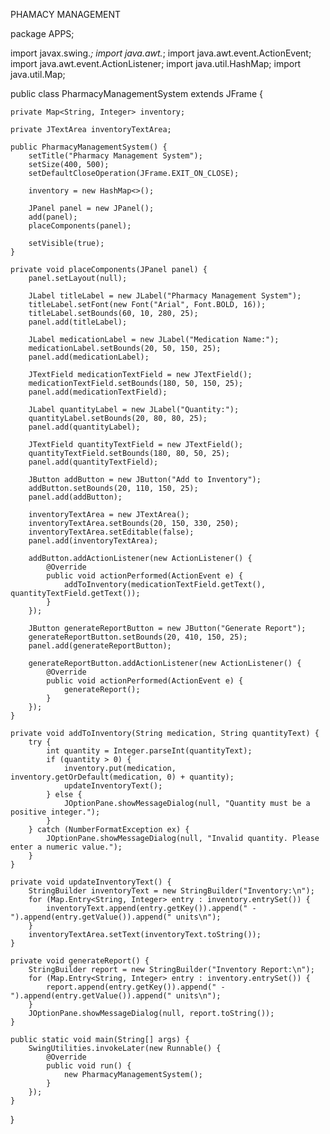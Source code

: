 PHAMACY MANAGEMENT
 
 package APPS;

import javax.swing.*;
import java.awt.*;
import java.awt.event.ActionEvent;
import java.awt.event.ActionListener;
import java.util.HashMap;
import java.util.Map;

public class PharmacyManagementSystem extends JFrame {

    private Map<String, Integer> inventory;

    private JTextArea inventoryTextArea;

    public PharmacyManagementSystem() {
        setTitle("Pharmacy Management System");
        setSize(400, 500);
        setDefaultCloseOperation(JFrame.EXIT_ON_CLOSE);

        inventory = new HashMap<>();

        JPanel panel = new JPanel();
        add(panel);
        placeComponents(panel);

        setVisible(true);
    }

    private void placeComponents(JPanel panel) {
        panel.setLayout(null);

        JLabel titleLabel = new JLabel("Pharmacy Management System");
        titleLabel.setFont(new Font("Arial", Font.BOLD, 16));
        titleLabel.setBounds(60, 10, 280, 25);
        panel.add(titleLabel);

        JLabel medicationLabel = new JLabel("Medication Name:");
        medicationLabel.setBounds(20, 50, 150, 25);
        panel.add(medicationLabel);

        JTextField medicationTextField = new JTextField();
        medicationTextField.setBounds(180, 50, 150, 25);
        panel.add(medicationTextField);

        JLabel quantityLabel = new JLabel("Quantity:");
        quantityLabel.setBounds(20, 80, 80, 25);
        panel.add(quantityLabel);

        JTextField quantityTextField = new JTextField();
        quantityTextField.setBounds(180, 80, 50, 25);
        panel.add(quantityTextField);

        JButton addButton = new JButton("Add to Inventory");
        addButton.setBounds(20, 110, 150, 25);
        panel.add(addButton);

        inventoryTextArea = new JTextArea();
        inventoryTextArea.setBounds(20, 150, 330, 250);
        inventoryTextArea.setEditable(false);
        panel.add(inventoryTextArea);

        addButton.addActionListener(new ActionListener() {
            @Override
            public void actionPerformed(ActionEvent e) {
                addToInventory(medicationTextField.getText(), quantityTextField.getText());
            }
        });

        JButton generateReportButton = new JButton("Generate Report");
        generateReportButton.setBounds(20, 410, 150, 25);
        panel.add(generateReportButton);

        generateReportButton.addActionListener(new ActionListener() {
            @Override
            public void actionPerformed(ActionEvent e) {
                generateReport();
            }
        });
    }

    private void addToInventory(String medication, String quantityText) {
        try {
            int quantity = Integer.parseInt(quantityText);
            if (quantity > 0) {
                inventory.put(medication, inventory.getOrDefault(medication, 0) + quantity);
                updateInventoryText();
            } else {
                JOptionPane.showMessageDialog(null, "Quantity must be a positive integer.");
            }
        } catch (NumberFormatException ex) {
            JOptionPane.showMessageDialog(null, "Invalid quantity. Please enter a numeric value.");
        }
    }

    private void updateInventoryText() {
        StringBuilder inventoryText = new StringBuilder("Inventory:\n");
        for (Map.Entry<String, Integer> entry : inventory.entrySet()) {
            inventoryText.append(entry.getKey()).append(" - ").append(entry.getValue()).append(" units\n");
        }
        inventoryTextArea.setText(inventoryText.toString());
    }

    private void generateReport() {
        StringBuilder report = new StringBuilder("Inventory Report:\n");
        for (Map.Entry<String, Integer> entry : inventory.entrySet()) {
            report.append(entry.getKey()).append(" - ").append(entry.getValue()).append(" units\n");
        }
        JOptionPane.showMessageDialog(null, report.toString());
    }

    public static void main(String[] args) {
        SwingUtilities.invokeLater(new Runnable() {
            @Override
            public void run() {
                new PharmacyManagementSystem();
            }
        });
    }
}
